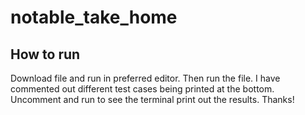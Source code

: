 # notable_take_home

## How to run
Download file and run in preferred editor. Then run the file.
I have commented out different test cases being printed at the bottom.
Uncomment and run to see the terminal print out the results. Thanks!
